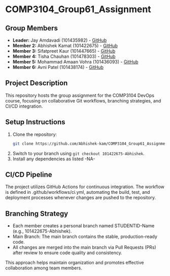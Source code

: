 # COMP3104_Group61_Assignment

## Group Members
- **Leader:** Jay Amdavadi (101435982) - [GitHub](https://github.com/priteshpatel)
- **Member 2:** Abhishek Kamat (101422675) - [GitHub](https://github.com/Abhishek-kam)
- **Member 3:** Sifatpreet Kaur (101447665) - [GitHub](https://github.com/johnsmith)
- **Member 4:** Tisha Chauhan (101478303) - [GitHub](https://github.com/johnsmith)
- **Member 5:** Mohammad Amaan Vohra (101436093) - [GitHub](https://github.com/johnsmith)
- **Member 6:** Avni Patel (101438174) - [GitHub](https://github.com/johnsmith)

## Project Description
This repository hosts the group assignment for the COMP3104 DevOps course, focusing on collaborative Git workflows, branching strategies, and CI/CD integration.

## Setup Instructions
1. Clone the repository:
   ```bash
   git clone https://github.com/Abhishek-kam/COMP3104_Group61_Assignment.git

2. Switch to your branch using `git checkout 101422675-Abhishek`.
3. Install any dependencies as listed -NA-

## CI/CD Pipeline
The project utilizes GitHub Actions for continuous integration. 
The workflow is defined in .github/workflows/ci.yml, automating the build, test, 
and deployment processes whenever changes are pushed to the repository.

## Branching Strategy
- Each member creates a personal branch named STUDENTID-Name (e.g., 101422675-Abhishek).
- Main Branch: The main branch contains the stable, production-ready code.
- All changes are merged into the main branch via Pull Requests (PRs) after review to ensure code quality and consistency.

This approach helps maintain organization and promotes effective collaboration among team members.
